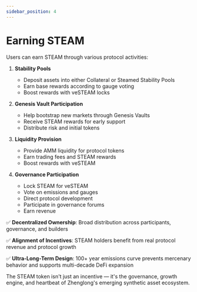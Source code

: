 ```yaml
---
sidebar_position: 4
---
```


# Earning STEAM

Users can earn STEAM through various protocol activities:

1. **Stability Pools**

   - Deposit assets into either Collateral or Steamed Stability Pools
   - Earn base rewards according to gauge voting
   - Boost rewards with veSTEAM locks

2. **Genesis Vault Participation**

   - Help bootstrap new markets through Genesis Vaults
   - Receive STEAM rewards for early support
   - Distribute risk and initial tokens

3. **Liquidity Provision**

   - Provide AMM liquidity for protocol tokens
   - Earn trading fees and STEAM rewards
   - Boost rewards with veSTEAM

4. **Governance Participation**
   - Lock STEAM for veSTEAM
   - Vote on emissions and gauges
   - Direct protocol development
   - Participate in governance forums
   - Earn revenue

✅ **Decentralized Ownership**: Broad distribution across participants, governance, and builders

✅ **Alignment of Incentives**: STEAM holders benefit from real protocol revenue and protocol growth

✅ **Ultra-Long-Term Design**: 100+ year emissions curve prevents mercenary behavior and supports multi-decade DeFi expansion

The STEAM token isn't just an incentive — it's the governance, growth engine, and heartbeat of Zhenglong's emerging synthetic asset ecosystem.
